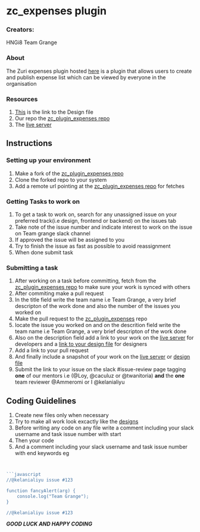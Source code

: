 # zc_expenses plugin

### Creators:

HNGi8 Team Grange

### About

The Zuri expenses plugin hosted [here](http://expenses.zuri.chat/) is a plugin that allows users to create and publish expense list which can be viewed by everyone in the organisation

### Resources

1. [This](https://www.figma.com/file/mizfCMNkiGxwfRgMkRJech/Zuri-Expenses?node-id=59%3A714) is the link to the Design file
2. Our repo the [zc_plugin_expenses repo](https://github.com/zurichat/zc_plugin_expenses.git)
3. The [live server](http://expenses.zuri.chat/)

## Instructions

### Setting up your environment

1. Make a fork of the [zc_plugin_expenses repo](https://github.com/zurichat/zc_plugin_expenses.git)
2. Clone the forked repo to your system
3. Add a remote url pointing at the [zc_plugin_expenses repo](https://github.com/zurichat/zc_plugin_expenses.git) for fetches

### Getting Tasks to work on

1. To get a task to work on, search for any unassigned issue on your preferred track(i.e design, frontend or backend) on the issues tab
2. Take note of the issue number and indicate interest to work on the issue on Team grange slack channel
3. If approved the issue will be assigned to you
4. Try to finish the issue as fast as possible to avoid reassignment
5. When done submit task

### Submitting a task

1. After working on a task before committing, fetch from the [zc_plugin_expenses repo](https://github.com/zurichat/zc_plugin_expenses.git) to make sure your work is synced with others
2. After commiting make a pull request
3. In the title field write the team name i.e Team Grange, a very brief descripton of the work done and also the number of the issues you worked on
4. Make the pull request to the [zc_plugin_expenses](https://github.com/zurichat/zc_plugin_expenses.git) repo
5. locate the issue you worked on and on the descrition field write the team name i.e Team Grange, a very brief descripton of the work done
6. Also on the description field add a link to your work on the [live server](http://expenses.zuri.chat/) for developers and a [link to your design file](https://www.figma.com/file/mizfCMNkiGxwfRgMkRJech/Zuri-Expenses?node-id=59%3A714) for designers
7. Add a link to your pull request
8. And finally include a snapshot of your work on the [live server](http://expenses.zuri.chat/) or [design file](https://www.figma.com/file/mizfCMNkiGxwfRgMkRJech/Zuri-Expenses?node-id=59%3A714)
9. Submit the link to your issue on the slack #issue-review page tagging **one** of our mentors i.e (@Loy, @caculuz or @twanitoria) **and** the **one** team reviewer @Ammeromi or I @kelanialiyu

## Coding Guidelines

1. Create new files only when necessary
2. Try to make all work look excactly like the [designs](https://www.figma.com/file/mizfCMNkiGxwfRgMkRJech/Zuri-Expenses?node-id=59%3A714)
3. Before writing any code on any file write a comment including your slack username and task issue number with start
4. Then your code
5. And a comment including your slack username and task issue number with end keywords
   eg

````javascript


```javascript
//@kelanialiyu issue #123

function fancyAlert(arg) {
    console.log("Team Grange");
}

//@kelanialiyu issue #123
````

**_GOOD LUCK AND HAPPY CODING_**
